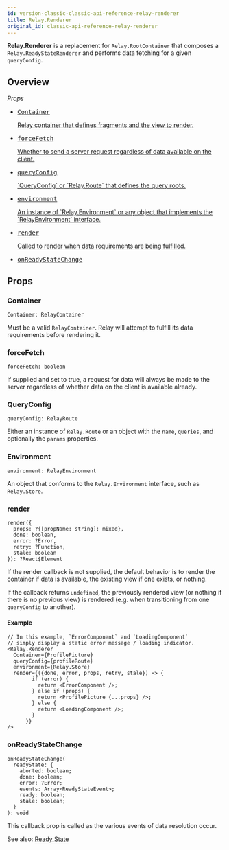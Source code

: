 ```yaml
---
id: version-classic-classic-api-reference-relay-renderer
title: Relay.Renderer
original_id: classic-api-reference-relay-renderer
---
```


**Relay.Renderer** is a replacement for `Relay.RootContainer` that composes a `Relay.ReadyStateRenderer` and performs data fetching for a given `queryConfig`.

## Overview

*Props*

<ul class="apiIndex">
  <li>
    <a href="#container">
      <pre>Container</pre>
      Relay container that defines fragments and the view to render.
    </a>
  </li>
  <li>
    <a href="#forcefetch">
      <pre>forceFetch</pre>
      Whether to send a server request regardless of data available on the client.
    </a>
  </li>
  <li>
    <a href="#queryconfig">
      <pre>queryConfig</pre>
       `QueryConfig` or `Relay.Route` that defines the query roots.
    </a>
  </li>
  <li>
    <a href="#environment">
      <pre>environment</pre>
      An instance of `Relay.Environment` or any object that implements the `RelayEnvironment` interface.
    </a>
  </li>
    <li>
    <a href="#render">
      <pre>render</pre>
      Called to render when data requirements are being fulfilled.
    </a>
  </li>
  <li>
    <a href="#onreadystatechange">
      <pre>onReadyStateChange</pre>
    </a>
  </li>
</ul>

## Props

### Container

```
Container: RelayContainer
```

Must be a valid `RelayContainer`. Relay will attempt to fulfill its data requirements before rendering it.

### forceFetch

```
forceFetch: boolean
```

If supplied and set to true, a request for data will always be made to the server regardless of whether data on the client is available already.

### QueryConfig

```
queryConfig: RelayRoute
```

Either an instance of `Relay.Route` or an object with the `name`, `queries`, and optionally the `params` properties.

### Environment

```
environment: RelayEnvironment
```

An object that conforms to the `Relay.Environment` interface, such as `Relay.Store`.

### render

```
render({
  props: ?{[propName: string]: mixed},
  done: boolean,
  error: ?Error,
  retry: ?Function,
  stale: boolean
}): ?React$Element
```

If the render callback is not supplied, the default behavior is to render the container if data is available, the existing view if one exists, or nothing.

If the callback returns `undefined`, the previously rendered view (or nothing if there is no previous view) is rendered (e.g. when transitioning from one `queryConfig` to another).

#### Example

```{4-6}
// In this example, `ErrorComponent` and `LoadingComponent`
// simply display a static error message / loading indicator.
<Relay.Renderer
  Container={ProfilePicture}
  queryConfig={profileRoute}
  environment={Relay.Store}
  render={({done, error, props, retry, stale}) => {
        if (error) {
          return <ErrorComponent />;
        } else if (props) {
          return <ProfilePicture {...props} />;
        } else {
          return <LoadingComponent />;
        }
      }}
/>
```

### onReadyStateChange

```
onReadyStateChange(
  readyState: {
    aborted: boolean;
    done: boolean;
    error: ?Error;
    events: Array<ReadyStateEvent>;
    ready: boolean;
    stale: boolean;
  }
): void
```

This callback prop is called as the various events of data resolution occur.

See also: [Ready State](classic-guides-ready-state.html)
